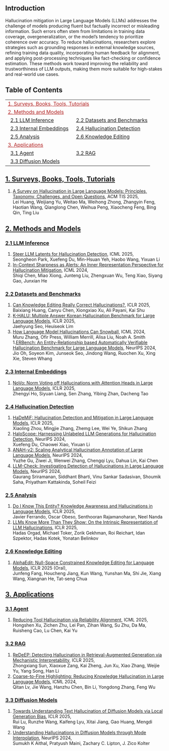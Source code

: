 ## Introduction

Hallucination mitigation in Large Language Models (LLMs) addresses the challenge of models producing fluent but factually incorrect or misleading information. Such errors often stem from limitations in training data coverage, overgeneralization, or the model’s tendency to prioritize coherence over accuracy. To reduce hallucinations, researchers explore strategies such as grounding responses in external knowledge sources, refining training data quality, incorporating human feedback for alignment, and applying post-processing techniques like fact-checking or confidence estimation. These methods work toward improving the reliability and trustworthiness of LLM outputs, making them more suitable for high-stakes and real-world use cases.

## Table of Contents

<table>
<tr><td colspan="2"><a href="#1-surveys-books-tools-tutorials" style="color:#B22222">1. Surveys, Books, Tools, Tutorials</a></td></tr>
<tr><td colspan="2"><a href="#2-methods-and-models" style="color:#B22222">2. Methods and Models</a></td></tr>
<tr>
    <td>&ensp;<a href="#21-llm-inference">2.1 LLM Inference</a></td>
    <td>&ensp;<a href="#22-datasets-and-benchmarks">2.2 Datasets and Benchmarks</a></td>
</tr>
<tr>
    <td>&ensp;<a href="#23-internal-embeddings">2.3 Internal Embeddings</a></td>
    <td>&ensp;<a href="#24-hallucination-detection">2.4 Hallucination Detection</a></td>
</tr>
<tr>
    <td>&ensp;<a href="#25-analysis">2.5 Analysis</a></td>
    <td>&ensp;<a href="#26-knowledge-editing">2.6 Knowledge Editing</a></td>
</tr>

<tr><td colspan="2"><a href="#3-applications" style="color:#B22222">3. Applications</a></td></tr>
<tr>
    <td>&ensp;<a href="#31-agent">3.1 Agent</a></td>
    <td>&ensp;<a href="#32-rag">3.2 RAG</a></td>
</tr>
<tr>
  <td>&ensp;<a href="#33-diffusion-models">3.3 Diffusion Models</a></td>
</tr>
</table>

## [1. Surveys, Books, Tools, Tutorials](#content)
1. [A Survey on Hallucination in Large Language Models: Principles, Taxonomy, Challenges, and Open Questions](https://dl.acm.org/doi/full/10.1145/3703155), ACM TIS 2025, \
Lei Huang, Weijiang Yu, Weitao Ma, Weihong Zhong, Zhangyin Feng, Haotian Wang, Qianglong Chen, Weihua Peng, Xiaocheng Feng, Bing Qin, Ting Liu

## [2. Methods and Models](#content)
### [2.1 LLM Inference](#content)
1. [Steer LLM Latents for Hallucination Detection](https://arxiv.org/abs/2503.01917), ICML 2025, \
Seongheon Park, Xuefeng Du, Min-Hsuan Yeh, Haobo Wang, Yixuan Li
1. [In-Context Sharpness as Alerts: An Inner Representation Perspective for Hallucination Mitigation](https://arxiv.org/abs/2403.01548), ICML 2024, \
Shiqi Chen, Miao Xiong, Junteng Liu, Zhengxuan Wu, Teng Xiao, Siyang Gao, Junxian He

### [2.2 Datasets and Benchmarks](#content)
1. [Can Knowledge Editing Really Correct Hallucinations?](https://iclr.cc/virtual/2025/poster/28744), ICLR 2025, \
Baixiang Huang, Canyu Chen, Xiongxiao Xu, Ali Payani, Kai Shu
1. [K-HALU: Multiple Answer Korean Hallucination Benchmark for Large Language Models](https://iclr.cc/virtual/2025/poster/32080), ICLR 2025, \
Jaehyung Seo, Heuiseok Lim
1. [How Language Model Hallucinations Can Snowball](https://arxiv.org/abs/2305.13534), ICML 2024, \
Muru Zhang, Ofir Press, William Merrill, Alisa Liu, Noah A. Smith
1.[ERBench: An Entity-Relationship based Automatically Verifiable Hallucination Benchmark for Large Language Models](https://nips.cc/virtual/2024/poster/97458), NeurIPS 2024, \
Jio Oh, Soyeon Kim, Junseok Seo, Jindong Wang, Ruochen Xu, Xing Xie, Steven Whang

### [2.3 Internal Embeddings](#content)
1. [NoVo: Norm Voting off Hallucinations with Attention Heads in Large Language Models](https://iclr.cc/virtual/2025/poster/27716), ICLR 2025, \
Zhengyi Ho, Siyuan Liang, Sen Zhang, Yibing Zhan, Dacheng Tao


### [2.4 Hallucination Detection](#content)
1. [HaDeMiF: Hallucination Detection and Mitigation in Large Language Models](https://iclr.cc/virtual/2025/poster/29391), ICLR 2025, \
Xiaoling Zhou, Mingjie Zhang, Zhemg Lee, Wei Ye, Shikun Zhang
1. [HaloScope: Harnessing Unlabeled LLM Generations for Hallucination Detection](https://arxiv.org/abs/2409.17504), NeurIPS 2024, \
Xuefeng Du, Chaowei Xiao, Yixuan Li
1. [ANAH-v2: Scaling Analytical Hallucination Annotation of Large Language Models](https://arxiv.org/abs/2407.04693), NeurIPS 2024, \
Yuzhe Gu, Ziwei Ji, Wenwei Zhang, Chengqi Lyu, Dahua Lin, Kai Chen
1. [LLM-Check: Investigating Detection of Hallucinations in Large Language Models](https://nips.cc/virtual/2024/poster/95584), NeurIPS 2024, \
Gaurang Sriramanan, Siddhant Bharti, Vinu Sankar Sadasivan, Shoumik Saha, Priyatham Kattakinda, Soheil Feizi

### [2.5 Analysis](#content)
1. [Do I Know This Entity? Knowledge Awareness and Hallucinations in Language Models](https://iclr.cc/virtual/2025/poster/29377), ICLR 2025, \
Javier Ferrando, Oscar Obeso, Senthooran Rajamanoharan, Neel Nanda
1. [LLMs Know More Than They Show: On the Intrinsic Representation of LLM Hallucinations](https://iclr.cc/virtual/2025/poster/30060), ICLR 2025, \
Hadas Orgad, Michael Toker, Zorik Gekhman, Roi Reichart, Idan Szpektor, Hadas Kotek, Yonatan Belinkov

### [2.6 Knowledge Editing](#content)
1. [AlphaEdit: Null-Space Constrained Knowledge Editing for Language Models](https://arxiv.org/abs/2410.02355), ICLR 2025 (Oral), \
Junfeng Fang, Houcheng Jiang, Kun Wang, Yunshan Ma, Shi Jie, Xiang Wang, Xiangnan He, Tat-seng Chua



## [3. Applications](#content)
### [3.1 Agent](#content)
1. [Reducing Tool Hallucination via Reliability Alignment](https://arxiv.org/abs/2412.04141), ICML 2025, \
Hongshen Xu, Zichen Zhu, Lei Pan, Zihan Wang, Su Zhu, Da Ma, Ruisheng Cao, Lu Chen, Kai Yu

### [3.2 RAG](#content)
1. [ReDeEP: Detecting Hallucination in Retrieval-Augmented Generation via Mechanistic Interpretability](https://iclr.cc/virtual/2025/poster/27644), ICLR 2025, \
Zhongxiang Sun, Xiaoxue Zang, Kai Zheng, Jun Xu, Xiao Zhang, Weijie Yu, Yang Song, Han Li
1. [Coarse-to-Fine Highlighting: Reducing Knowledge Hallucination in Large Language Models](https://arxiv.org/abs/2410.15116), ICML 2024, \
Qitan Lv, Jie Wang, Hanzhu Chen, Bin Li, Yongdong Zhang, Feng Wu

### [3.3 Diffusion Models](#content)
1. [Towards Understanding Text Hallucination of Diffusion Models via Local Generation Bias](https://iclr.cc/virtual/2025/poster/29614), ICLR 2025, \
Rui Lu, Runzhe Wang, Kaifeng Lyu, Xitai Jiang, Gao Huang, Mengdi Wang
1. [Understanding Hallucinations in Diffusion Models through Mode Interpolation](https://arxiv.org/abs/2406.09358), NeurIPS 2024, \
Sumukh K Aithal, Pratyush Maini, Zachary C. Lipton, J. Zico Kolter